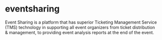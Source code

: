 # eventsharing
Event Sharing is a platform that has superior Ticketing Management Service (TMS) technology in supporting all event organizers from ticket distribution &amp; management, to providing event analysis reports at the end of the event.
